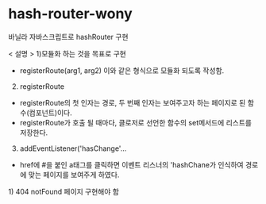 # hash-router-wony
바닐라 자바스크립트로 hashRouter 구현

< 설명 >
1)모듈화 하는 것을 목표로 구현
- registerRoute(arg1, arg2) 이와 같은 형식으로 모듈화 되도록 작성함.

2) registerRoute
- registerRoute의 첫 인자는 경로, 두 번째 인자는 보여주고자 하는 페이지로 된 함수(컴포넌트)이다. 
- registerRoute가 호출 될 때마다, 클로저로 선언한 함수의 set메서드에 리스트를 저장한다.

3) addEventListener('hasChange'...
- href에 #을 붙인 a태그를 클릭하면 이벤트 리스너의 'hashChane가 인식하여 경로에 맞는 페이지를 보여주게 하였다.

<todo List>
1) 404 notFound 페이지 구현해야 함
